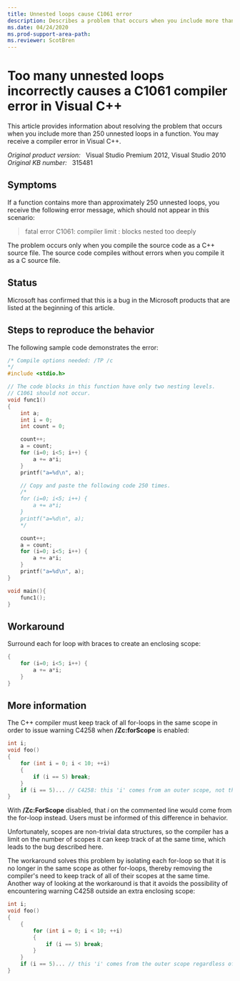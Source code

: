 ```yaml
---
title: Unnested loops cause C1061 error
description: Describes a problem that occurs when you include more than 250 unnested loops in a function. You may receive a compiler error in Visual C++.
ms.date: 04/24/2020
ms.prod-support-area-path: 
ms.reviewer: ScotBren
---
```

# Too many unnested loops incorrectly causes a C1061 compiler error in Visual C++

This article provides information about resolving the problem that occurs when you include more than 250 unnested loops in a function. You may receive a compiler error in Visual C++.

_Original product version:_ &nbsp; Visual Studio Premium 2012, Visual Studio 2010  
_Original KB number:_ &nbsp; 315481

## Symptoms

If a function contains more than approximately 250 unnested loops, you receive the following error message, which should not appear in this scenario:

> fatal error C1061: compiler limit : blocks nested too deeply

The problem occurs only when you compile the source code as a C++ source file. The source code compiles without errors when you compile it as a C source file.

## Status

Microsoft has confirmed that this is a bug in the Microsoft products that are listed at the beginning of this article.  

## Steps to reproduce the behavior

The following sample code demonstrates the error:

```cpp
/* Compile options needed: /TP /c
*/
#include <stdio.h>

// The code blocks in this function have only two nesting levels. 
// C1061 should not occur.
void func1()
{
    int a;
    int i = 0;
    int count = 0;

    count++;
    a = count;
    for (i=0; i<5; i++) {
        a += a*i;
    }
    printf("a=%d\n", a);

    // Copy and paste the following code 250 times.
    /*
    for (i=0; i<5; i++) {
        a += a*i;
    }
    printf("a=%d\n", a);
    */

    count++;
    a = count;
    for (i=0; i<5; i++) {
        a += a*i;
    }
    printf("a=%d\n", a);
}

void main(){
    func1();
}
```

## Workaround

Surround each for loop with braces to create an enclosing scope:

```cpp
{
    for (i=0; i<5; i++) {
        a += a*i;
    }
}
```

## More information

The C++ compiler must keep track of all for-loops in the same scope in order to issue warning C4258 when **/Zc:forScope** is enabled:

```cpp
int i;
void foo()
{
    for (int i = 0; i < 10; ++i)
    {
        if (i == 5) break;
    }
    if (i == 5)... // C4258: this 'i' comes from an outer scope, not the for-loop
}
```

With **/Zc:ForScope** disabled, that *i* on the commented line would come from the for-loop instead. Users must be informed of this difference in behavior.

Unfortunately, scopes are non-trivial data structures, so the compiler has a limit on the number of scopes it can keep track of at the same time, which leads to the bug described here.

The workaround solves this problem by isolating each for-loop so that it is no longer in the same scope as other for-loops, thereby removing the compiler's need to keep track of all of their scopes at the same time. Another way of looking at the workaround is that it avoids the possibility of encountering warning C4258 outside an extra enclosing scope:

```cpp
int i;
void foo()
{
    {
        for (int i = 0; i < 10; ++i)
        {
            if (i == 5) break;
        }
    }
    if (i == 5)... // this 'i' comes from the outer scope regardless of whether /Zc:forScope is enabled
}
```
